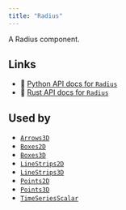 ```yaml
---
title: "Radius"
---
```


A Radius component.


## Links
 * 🐍 [Python API docs for `Radius`](https://ref.rerun.io/docs/python/nightly/package/rerun/components/radius/)
 * 🦀 [Rust API docs for `Radius`](https://docs.rs/rerun/0.9.0-alpha.6/rerun/components/struct.Radius.html)


## Used by

* [`Arrows3D`](../archetypes/arrows3d.md)
* [`Boxes2D`](../archetypes/boxes2d.md)
* [`Boxes3D`](../archetypes/boxes3d.md)
* [`LineStrips2D`](../archetypes/line_strips2d.md)
* [`LineStrips3D`](../archetypes/line_strips3d.md)
* [`Points2D`](../archetypes/points2d.md)
* [`Points3D`](../archetypes/points3d.md)
* [`TimeSeriesScalar`](../archetypes/time_series_scalar.md)
